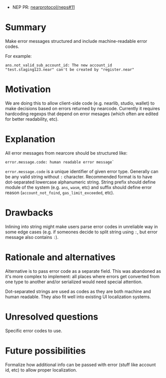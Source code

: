 - NEP PR: [nearprotocol/neps#11](https://github.com/nearprotocol/neps/pull/11)

# Summary
[summary]: #summary

Make error messages structured and include machine-readable error codes.

For example:

```
ans.not_valid_sub_account_id: The new account_id "test.staging123.near" can't be created by "register.near"
```


# Motivation
[motivation]: #motivation

We are doing this to allow client-side code (e.g. nearlib, studio, wallet) to make decisions based on errors returned by nearcode.
Currently it requires hardcoding regexps that depend on error mesages (which often are edited for better readability, etc).

# Explanation
[guide-level-explanation]: #guide-level-explanation

All error messages from nearcore should be structured like:

```
error.message.code: human readable error message`
```

`error.message.code` is a unique identifier of given error type. Generally can be any valid string without `:` character.
Recommended format is to have dot-separated lowercase alphanumeric string. String prefix should define module of the system (e.g. `ans`, `wasm`, etc) and suffix should define error reason (`account_not_foind`, `gas_limit_exceeded`, etc). 

# Drawbacks
[drawbacks]: #drawbacks

Inlining into string might make users parse error codes in unreliable way in some edge cases (e.g. if someones decide to split string using `:`, but error message also contains `:`).

# Rationale and alternatives
[rationale-and-alternatives]: #rationale-and-alternatives

Alternative is to pass error code as a separate field. This was abandoned as it's more complex to implement: all places where errors get converted from one type to another and/or serialized would need special attention.

Dot-separated strings are used as codes as they are both machine and human readable. They also fit well into existing UI localization systems. 

# Unresolved questions
[unresolved-questions]: #unresolved-questions

Specific error codes to use.

# Future possibilities
[future-possibilities]: #future-possibilities

Formalize how additional info can be passed with error (stuff like account id, etc) to allow proper localization.
